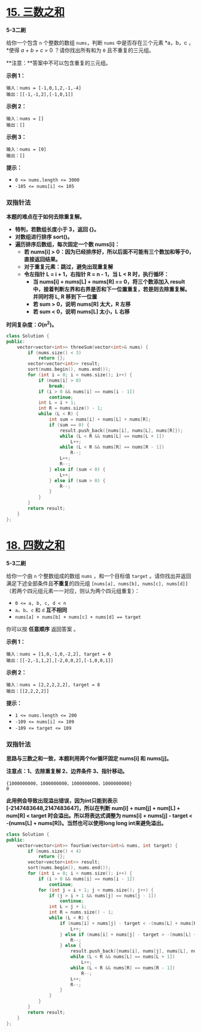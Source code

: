 # [15. 三数之和](https://leetcode-cn.com/problems/3sum/)

**5-3二刷**

给你一个包含 `n` 个整数的数组 `nums`，判断 `nums` 中是否存在三个元素 *a，b，c ，*使得 *a + b + c =* 0 ？请你找出所有和为 `0` 且不重复的三元组。

**注意：**答案中不可以包含重复的三元组。

**示例 1：**

```
输入：nums = [-1,0,1,2,-1,-4]
输出：[[-1,-1,2],[-1,0,1]]
```

**示例 2：**

```
输入：nums = []
输出：[]
```

**示例 3：**

```
输入：nums = [0]
输出：[]
```

**提示：**

- `0 <= nums.length <= 3000`
- `-105 <= nums[i] <= 105`

### 双指针法

**本题的难点在于如何去除重复解。**

- **特判，若数组长度小于 3，返回 {}。**
- **对数组进行排序 sort()。**
- **遍历排序后数组，每次固定一个数 nums[i]：**
  - **若 nums[i] > 0：因为已经排序好，所以后面不可能有三个数加和等于0，直接返回结果。**
  - **对于重复元素：跳过，避免出现重复解**
  - **令左指针 L = i + 1，右指针 R = n - 1，当 L < R 时，执行循环：**
    - **当 nums[i] + nums[L] + nums[R] == 0，将三个数添加入 result 中，接着判断左界和右界是否和下一位置重复，若是则去除重复解。并同时将 L, R 移到下一位置**
    - **若 sum > 0，说明 nums[R] 太大，R 左移**
    - **若 sum < 0，说明 nums[L] 太小，L 右移**

**时间复杂度：$O(n^2)$。**

```c++
class Solution {
public:
    vector<vector<int>> threeSum(vector<int>& nums) {
        if (nums.size() < 3)
            return {};
        vector<vector<int>> result;
        sort(nums.begin(), nums.end());
        for (int i = 0; i < nums.size(); i++) {
            if (nums[i] > 0)
                break;
            if (i > 0 && nums[i] == nums[i - 1])
                continue;
            int L = i + 1;
            int R = nums.size() - 1;
            while (L < R) {
                int sum = nums[i] + nums[L] + nums[R];
                if (sum == 0) {
                    result.push_back({nums[i], nums[L], nums[R]});
                    while (L < R && nums[L] == nums[L + 1])
                        L++;
                    while (L < R && nums[R] == nums[R - 1])
                        R--;
                    L++;
                    R--;
                } else if (sum < 0) {
                    L++;
                } else if (sum > 0) {
                    R--;
                }
            }
        }
        return result;
    }
};
```

# [18. 四数之和](https://leetcode-cn.com/problems/4sum/)

**5-3二刷**

给你一个由 `n` 个整数组成的数组 `nums` ，和一个目标值 `target` 。请你找出并返回满足下述全部条件且**不重复**的四元组 `[nums[a], nums[b], nums[c], nums[d]]` （若两个四元组元素一一对应，则认为两个四元组重复）：

- `0 <= a, b, c, d < n`
- `a`、`b`、`c` 和 `d` **互不相同**
- `nums[a] + nums[b] + nums[c] + nums[d] == target`

你可以按 **任意顺序** 返回答案 。

**示例 1：**

```
输入：nums = [1,0,-1,0,-2,2], target = 0
输出：[[-2,-1,1,2],[-2,0,0,2],[-1,0,0,1]]
```

**示例 2：**

```
输入：nums = [2,2,2,2,2], target = 8
输出：[[2,2,2,2]]
```

**提示：**

- `1 <= nums.length <= 200`
- `-109 <= nums[i] <= 109`
- `-109 <= target <= 109`

### 双指针法

**思路与三数之和一致，本题利用两个for循环固定 nums[i] 和 nums[j]。**

**注意点：1、去除重复解 2、边界条件 3、指针移动。**

```
{1000000000，1000000000，1000000000，1000000000}
0
```

**此用例会导致出现溢出错误，因为int只能到表示[-2147483648,2147483647]，所以在判断**
**num[i] + num[j] + num[L] + num[R] < target 时会溢出。所以将表达式调整为 nums[i] + nums[j] - target < -(nums[L] + nums[R])。当然也可以使用long long int来避免溢出。**

```c++
class Solution {
public:
    vector<vector<int>> fourSum(vector<int>& nums, int target) {
        if (nums.size() < 4) 
            return {};
        vector<vector<int>> result;
        sort(nums.begin(), nums.end());
        for (int i = 0; i < nums.size(); i++) {
            if (i > 0 && nums[i] == nums[i - 1])
                continue;
            for (int j = i + 1; j < nums.size(); j++) {
                if (j > i + 1 && nums[j] == nums[j - 1])
                    continue;
                int L = j + 1;
                int R = nums.size() - 1;
                while (L < R) {
                    if (nums[i] + nums[j] - target < -(nums[L] + nums[R])) {
                        L++;
                    } else if (nums[i] + nums[j] - target > -(nums[L] + nums[R])) {
                        R--;
                    } else {
                        result.push_back({nums[i], nums[j], nums[L], nums[R]});
                        while (L < R && nums[L] == nums[L + 1])
                            L++;
                        while (L < R && nums[R] == nums[R - 1])
                            R--;
                        L++;
                        R--;
                    }
                } 
            }
        }
        return result;
    }
};
```

